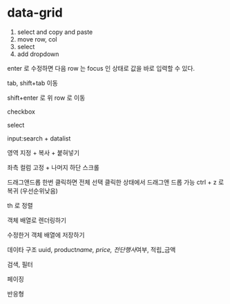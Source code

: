 # data-grid

1. select and copy and paste
2. move row, col
3. select
4. add dropdown

enter 로 수정하면 다음 row 는 focus 인 상태로 값을 바로 입력할 수 있다.

tab, shift+tab 이동

shift+enter 로 위 row 로 이동

checkbox

select

input:search + datalist

영역 지정 + 복사 + 붙혀넣기

좌측 컬럼 고정 + 나머지 하단 스크롤

드래그앤드롭
한번 클릭하면 전체 선택
클릭한 상태에서 드래그앤 드롭 가능
ctrl + z 로 복귀 (우선순위낮음)

th 로 정렬

객체 배열로 렌더링하기

수정한거 객체 배열에 저장하기

데이타 구조
uuid, product*name, price, 전단행사*여부, 적립\_금액

검색, 필터

페이징

반응형

